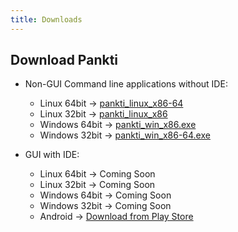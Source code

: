 ```yaml
---
title: Downloads
---
```


## Download Pankti

* Non-GUI Command line applications without IDE:
    * Linux 64bit -> [pankti_linux_x86-64](https://github.com/bauripalash/pankti/releases/download/v0.1.2/pankti_linux_x86-64)
    * Linux 32bit -> [pankti_linux_x86](https://github.com/bauripalash/pankti/releases/download/v0.1.2/pankti_linux_x86)
    * Windows 64bit -> [pankti_win_x86.exe](https://github.com/bauripalash/pankti/releases/download/v0.1.2/pankti_win_x86-64.exe)
    * Windows 32bit -> [pankti_win_x86-64.exe](https://github.com/bauripalash/pankti/releases/download/v0.1.2/pankti_win_x86.exe)

* GUI with IDE:
    * Linux 64bit -> Coming Soon
    * Linux 32bit -> Coming Soon
    * Windows 64bit -> Coming Soon
    * Windows 32bit -> Coming Soon
    * Android -> [Download from Play Store](https://play.google.com/store/apps/details?id=in.palashbauri.panktimob)
    
